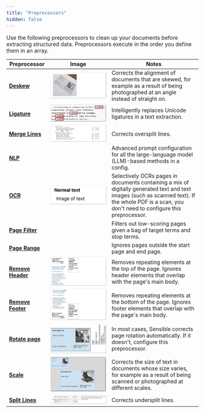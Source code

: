 ```yaml
---
title: "Preprocessors"
hidden: false
---
```

Use the following preprocessors to clean up your documents before extracting structured data. Preprocessors execute in the order you define them in an array.



| Preprocessor                           | Image                                                        | Notes                                                        |
| -------------------------------------- | ------------------------------------------------------------ | ------------------------------------------------------------ |
| **[Deskew](doc:deskew)**               | ![Click to enlarge](https://raw.githubusercontent.com/sensible-hq/sensible-docs/main/readme-sync/assets/v0/images/final/thumbnail_deskew.png) | Corrects the alignment of documents that are skewed, for example as a result of being photographed at an angle instead of straight on. |
| **[Ligature](doc:ligature)**           | ![Click to enlarge](https://raw.githubusercontent.com/sensible-hq/sensible-docs/main/readme-sync/assets/v0/images/final/thumbnail_ligature.png) | Intelligently replaces Unicode ligatures in a text extraction. |
| **[Merge Lines](doc:merge-lines)**     | ![Click to enlarge](https://raw.githubusercontent.com/sensible-hq/sensible-docs/main/readme-sync/assets/v0/images/final/merge_lines_oversplit_1.png) | Corrects oversplit lines.                                    |
| **[NLP](doc:nlp)**                     |                                                              | Advanced prompt configuration for all the large-language model (LLM)-based methods in a config. |
| **[OCR](doc:ocr)**                     | ![Click to enlarge](https://raw.githubusercontent.com/sensible-hq/sensible-docs/main/readme-sync/assets/v0/images/final/thumbnail_ocr.png) | Selectively OCRs pages in documents containing a mix of digitally generated text and text images (such as scanned text). If the whole PDF is a scan, you don't need to configure this preprocessor. |
| **[Page Filter](doc:page-filter)**     |                                                              | Filters out low-scoring pages given a bag of target terms and stop terms. |
| **[Page Range](doc:page-range)**       |                                                              | Ignores pages outside the start page and end page.           |
| **[Remove Header](doc:remove-header)** | ![Click to enlarge](https://raw.githubusercontent.com/sensible-hq/sensible-docs/main/readme-sync/assets/v0/images/final/remove_header_1.png) | Removes repeating elements at the top of the page. Ignores header elements that overlap with the page's main body. |
| **[Remove Footer](doc:remove-footer)** | ![Click to enlarge](https://raw.githubusercontent.com/sensible-hq/sensible-docs/main/readme-sync/assets/v0/images/final/remove_footer_1.png) | Removes repeating elements at the bottom of the page. Ignores footer elements that overlap with the page's main body. |
| **[Rotate page](doc:rotate-page)**     | ![Click to enlarge](https://raw.githubusercontent.com/sensible-hq/sensible-docs/main/readme-sync/assets/v0/images/final/rotate_page_2.png) | In most cases, Sensible corrects page rotation automatically. If it doesn't, configure this preprocessor. |
| **[Scale](doc:scale)**                 | ![Click to enlarge](https://raw.githubusercontent.com/sensible-hq/sensible-docs/main/readme-sync/assets/v0/images/final/thumbnail_scale.png) | Corrects the size of text in documents whose size varies, for example as a result of being scanned or photographed at different scales. |
| **[Split Lines](doc:split-lines)**     | ![Click to enlarge](https://raw.githubusercontent.com/sensible-hq/sensible-docs/main/readme-sync/assets/v0/images/final/thumbnail_split_lines.png) | Corrects undersplit lines.                                   |



